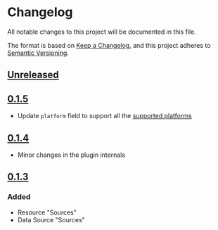 # Changelog
All notable changes to this project will be documented in this file.

The format is based on [Keep a Changelog](https://keepachangelog.com/en/1.0.0/),
and this project adheres to [Semantic Versioning](https://semver.org/spec/v2.0.0.html).

## [Unreleased]

## [0.1.5]
- Update `platform` field to support all the [supported platforms](https://betterstack.com/docs/logs/api/create-a-source/)

## [0.1.4]
- Minor changes in the plugin internals

## [0.1.3]
### Added
- Resource "Sources"
- Data Source "Sources"

[Unreleased]: https://github.com/betterstackhq/terraform-provider-logtail/compare/v0.1.4...HEAD
[0.1.5]: https://github.com/betterstackhq/terraform-provider-logtail/compare/v0.1.4...v0.1.5
[0.1.4]: https://github.com/betterstackhq/terraform-provider-logtail/compare/v0.1.3...v0.1.4
[0.1.3]: https://github.com/betterstackhq/terraform-provider-logtail/releases/tag/v0.1.3
